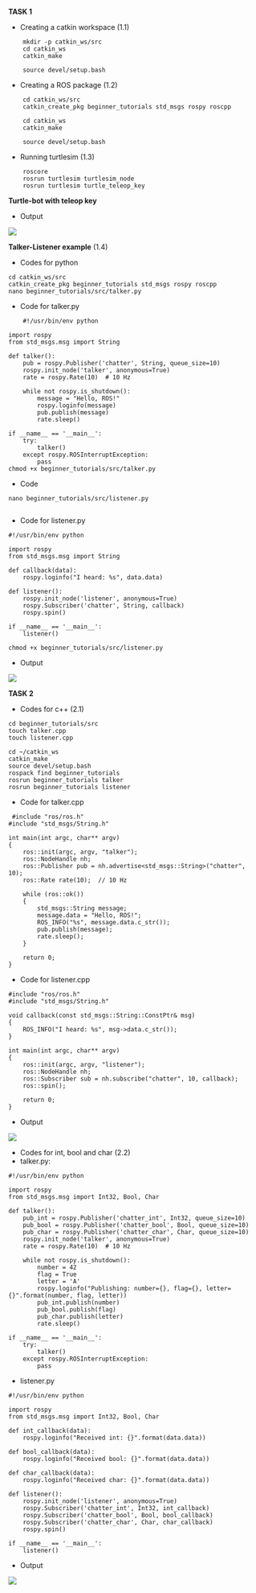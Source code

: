 **TASK 1**
* Creating a catkin workspace  (1.1)
```
    mkdir -p catkin_ws/src  
    cd catkin_ws  
    catkin_make  

    source devel/setup.bash  
```  

* Creating a ROS package  (1.2)
```
    cd catkin_ws/src  
    catkin_create_pkg beginner_tutorials std_msgs rospy roscpp  

    cd catkin_ws
    catkin_make

    source devel/setup.bash
```  

* Running turtlesim  (1.3)
```
    roscore  
    rosrun turtlesim turtlesim_node  
    rosrun turtlesim turtle_teleop_key
```
**Turtle-bot with teleop key**  
* Output

<img src="DATA/turtleism.png">

**Talker-Listener example**  (1.4)
* Codes for python
  
```
cd catkin_ws/src
catkin_create_pkg beginner_tutorials std_msgs rospy roscpp
nano beginner_tutorials/src/talker.py

```

* Code for talker.py
```
    #!/usr/bin/env python

import rospy
from std_msgs.msg import String

def talker():
    pub = rospy.Publisher('chatter', String, queue_size=10)
    rospy.init_node('talker', anonymous=True)
    rate = rospy.Rate(10)  # 10 Hz

    while not rospy.is_shutdown():
        message = "Hello, ROS!"
        rospy.loginfo(message)
        pub.publish(message)
        rate.sleep()

if __name__ == '__main__':
    try:
        talker()
    except rospy.ROSInterruptException:
        pass
chmod +x beginner_tutorials/src/talker.py

```
* Code
  
```
nano beginner_tutorials/src/listener.py


```

* Code for listener.py
```
#!/usr/bin/env python

import rospy
from std_msgs.msg import String

def callback(data):
    rospy.loginfo("I heard: %s", data.data)

def listener():
    rospy.init_node('listener', anonymous=True)
    rospy.Subscriber('chatter', String, callback)
    rospy.spin()

if __name__ == '__main__':
    listener()

chmod +x beginner_tutorials/src/listener.py

```

* Output

<img src="DATA/talker-listener.png">


**TASK 2**
* Codes for c++ (2.1)
  
```
cd beginner_tutorials/src
touch talker.cpp
touch listener.cpp
```
```
cd ~/catkin_ws
catkin_make
source devel/setup.bash
rospack find beginner_tutorials
rosrun beginner_tutorials talker
rosrun beginner_tutorials listener

```

* Code for talker.cpp
```
 #include "ros/ros.h"
#include "std_msgs/String.h"

int main(int argc, char** argv)
{
    ros::init(argc, argv, "talker");
    ros::NodeHandle nh;
    ros::Publisher pub = nh.advertise<std_msgs::String>("chatter", 10);
    ros::Rate rate(10);  // 10 Hz

    while (ros::ok())
    {
        std_msgs::String message;
        message.data = "Hello, ROS!";
        ROS_INFO("%s", message.data.c_str());
        pub.publish(message);
        rate.sleep();
    }

    return 0;
}

```
* Code for listener.cpp
```
#include "ros/ros.h"
#include "std_msgs/String.h"

void callback(const std_msgs::String::ConstPtr& msg)
{
    ROS_INFO("I heard: %s", msg->data.c_str());
}

int main(int argc, char** argv)
{
    ros::init(argc, argv, "listener");
    ros::NodeHandle nh;
    ros::Subscriber sub = nh.subscribe("chatter", 10, callback);
    ros::spin();

    return 0;
}

```

* Output
<img src="DATA/talker-listener -cpp.png">

* Codes for int, bool and char (2.2)
* talker.py:
  
```
#!/usr/bin/env python

import rospy
from std_msgs.msg import Int32, Bool, Char

def talker():
    pub_int = rospy.Publisher('chatter_int', Int32, queue_size=10)
    pub_bool = rospy.Publisher('chatter_bool', Bool, queue_size=10)
    pub_char = rospy.Publisher('chatter_char', Char, queue_size=10)
    rospy.init_node('talker', anonymous=True)
    rate = rospy.Rate(10)  # 10 Hz

    while not rospy.is_shutdown():
        number = 42
        flag = True
        letter = 'A'
        rospy.loginfo("Publishing: number={}, flag={}, letter={}".format(number, flag, letter))
        pub_int.publish(number)
        pub_bool.publish(flag)
        pub_char.publish(letter)
        rate.sleep()

if __name__ == '__main__':
    try:
        talker()
    except rospy.ROSInterruptException:
        pass

```

* listener.py
```
#!/usr/bin/env python

import rospy
from std_msgs.msg import Int32, Bool, Char

def int_callback(data):
    rospy.loginfo("Received int: {}".format(data.data))

def bool_callback(data):
    rospy.loginfo("Received bool: {}".format(data.data))

def char_callback(data):
    rospy.loginfo("Received char: {}".format(data.data))

def listener():
    rospy.init_node('listener', anonymous=True)
    rospy.Subscriber('chatter_int', Int32, int_callback)
    rospy.Subscriber('chatter_bool', Bool, bool_callback)
    rospy.Subscriber('chatter_char', Char, char_callback)
    rospy.spin()

if __name__ == '__main__':
    listener()

```
* Output
<img src="DATA/talker-listener using bool int char.png">


